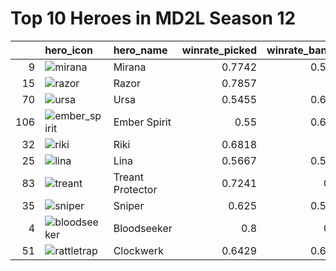 
# Top 10 Heroes in MD2L Season 12

|     | hero_icon                                                                           | hero_name        |   winrate_picked |   winrate_banned |   pickrate |   banrate |   rank |
|----:|:------------------------------------------------------------------------------------|:-----------------|-----------------:|-----------------:|-----------:|----------:|-------:|
|   9 | ![mirana](https://courier.spectral.gg/images/dota/portraits/mirana.png)             | Mirana           |           0.7742 |           0.5714 |    0.27434 |   0.12389 | 100    |
|  15 | ![razor](https://courier.spectral.gg/images/dota/portraits/razor.png)               | Razor            |           0.7857 |           0.5    |    0.12389 |   0.77876 |  99.17 |
|  70 | ![ursa](https://courier.spectral.gg/images/dota/portraits/ursa.png)                 | Ursa             |           0.5455 |           0.6066 |    0.19469 |   0.53982 |  98.35 |
| 106 | ![ember_spirit](https://courier.spectral.gg/images/dota/portraits/ember_spirit.png) | Ember Spirit     |           0.55   |           0.6585 |    0.17699 |   0.36283 |  97.52 |
|  32 | ![riki](https://courier.spectral.gg/images/dota/portraits/riki.png)                 | Riki             |           0.6818 |           0.5    |    0.19469 |   0.38938 |  96.69 |
|  25 | ![lina](https://courier.spectral.gg/images/dota/portraits/lina.png)                 | Lina             |           0.5667 |           0.5273 |    0.26549 |   0.48673 |  95.87 |
|  83 | ![treant](https://courier.spectral.gg/images/dota/portraits/treant.png)             | Treant Protector |           0.7241 |           0.25   |    0.25664 |   0.14159 |  95.04 |
|  35 | ![sniper](https://courier.spectral.gg/images/dota/portraits/sniper.png)             | Sniper           |           0.625  |           0.5556 |    0.14159 |   0.39823 |  94.21 |
|   4 | ![bloodseeker](https://courier.spectral.gg/images/dota/portraits/bloodseeker.png)   | Bloodseeker      |           0.8    |           0.64   |    0.04425 |   0.22124 |  93.39 |
|  51 | ![rattletrap](https://courier.spectral.gg/images/dota/portraits/rattletrap.png)     | Clockwerk        |           0.6429 |           0.6923 |    0.12389 |   0.11504 |  92.56 |
